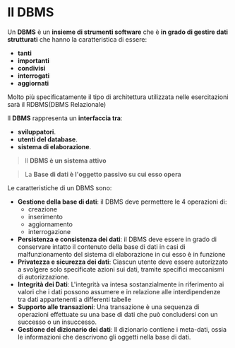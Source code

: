 # Il DBMS

Un **DBMS** è un **insieme di strumenti software** che è **in grado di gestire dati strutturati** che hanno la caratteristica di essere:
- **tanti**
- **importanti**
- **condivisi**
- **interrogati**
- **aggiornati**

Molto più specificatamente il tipo di architettura utilizzata nelle esercitazioni sarà il RDBMS(DBMS Relazionale)

Il **DBMS** rappresenta un **interfaccia tra**:
- **sviluppatori**.
- **utenti del database**.
- **sistema di elaborazione**.

> Il **DBMS è un sistema attivo**

> La **Base di dati è l'oggetto passivo su cui esso opera**

Le caratteristiche di un DBMS sono:
- **Gestione della base di dati**: il DBMS deve permettere le 4 operazioni di:
	- creazione
	- inserimento
	- aggiornamento
	- interrogazione
- **Persistenza e consistenza dei dati**: il DBMS deve essere in grado di conservare intatto il contenuto della base di dati in casi di malfunzionamento del sistema di elaborazione in cui esso è in funzione
- **Privatezza e sicurezza dei dati**: Ciascun utente deve essere autorizzato a svolgere solo specificate azioni sui dati, tramite specifici meccanismi di autorizzazione.
- **Integrità dei Dati**: L'integrità va intesa sostanzialmente in riferimento ai valori che i dati possono assumere e in relazione alle interdipendenze tra dati appartenenti a differenti tabelle
- **Supporto alle transazioni**: Una transazione è una sequenza di operazioni effettuate su una base di dati che può concludersi con un successo o un insuccesso.
- **Gestione del dizionario dei dati**: Il dizionario contiene i meta-dati, ossia le informazioni che descrivono gli oggetti nella base di dati.
<!--stackedit_data:
eyJoaXN0b3J5IjpbLTk1NDY2NTAzMCwxNzUxODAxODU2LDIwMj
U5Mjc2NDAsLTIzMzg5MzY3Myw2Nzg2ODEwNTFdfQ==
-->